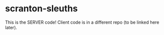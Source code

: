 # scranton-sleuths

This is the SERVER code! Client code is in a different repo (to be linked here later).